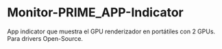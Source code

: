 # Monitor-PRIME_APP-Indicator
App indicator que muestra el GPU renderizador en portátiles con 2 GPUs. Para drivers Open-Source.
